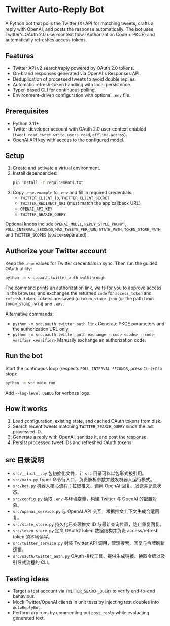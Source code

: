 # Twitter Auto-Reply Bot

A Python bot that polls the Twitter (X) API for matching tweets, crafts a reply with OpenAI, and posts the response automatically. The bot uses Twitter's OAuth 2.0 user-context flow (Authorization Code + PKCE) and automatically refreshes access tokens.

## Features
- Twitter API v2 search/reply powered by OAuth 2.0 tokens.
- On-brand responses generated via OpenAI's Responses API.
- Deduplication of processed tweets to avoid double replies.
- Automatic refresh-token handling with local persistence.
- Typer-based CLI for continuous polling.
- Environment-driven configuration with optional `.env` file.

## Prerequisites
- Python 3.11+
- Twitter developer account with OAuth 2.0 user-context enabled (`tweet.read`, `tweet.write`, `users.read`, `offline.access`).
- OpenAI API key with access to the configured model.

## Setup
1. Create and activate a virtual environment.
2. Install dependencies:
   ```bash
   pip install -r requirements.txt
   ```
3. Copy `.env.example` to `.env` and fill in required credentials:
   - `TWITTER_CLIENT_ID`, `TWITTER_CLIENT_SECRET`
   - `TWITTER_REDIRECT_URI` (must match the app callback URL)
   - `OPENAI_API_KEY`
   - `TWITTER_SEARCH_QUERY`

Optional knobs include `OPENAI_MODEL`, `REPLY_STYLE_PROMPT`, `POLL_INTERVAL_SECONDS`, `MAX_TWEETS_PER_RUN`, `STATE_PATH`, `TOKEN_STORE_PATH`, and `TWITTER_SCOPES` (space-separated).

## Authorize your Twitter account
Keep the `.env` values for Twitter credentials in sync. Then run the guided OAuth utility:

```bash
python -m src.oauth.twitter_auth walkthrough
```

The command prints an authorization link, waits for you to approve access in the browser, and exchanges the returned `code` for `access_token` and `refresh_token`. Tokens are saved to `token_state.json` (or the path from `TOKEN_STORE_PATH`) and `.env`.

Alternative commands:
- `python -m src.oauth.twitter_auth link`  Generate PKCE parameters and the authorization URL only.
- `python -m src.oauth.twitter_auth exchange --code <code> --code-verifier <verifier>`  Manually exchange an authorization code.

## Run the bot
Start the continuous loop (respects `POLL_INTERVAL_SECONDS`, press `Ctrl+C` to stop):
```bash
python -m src.main run
```

Add `--log-level DEBUG` for verbose logs.

## How it works
1. Load configuration, existing state, and cached OAuth tokens from disk.
2. Search recent tweets matching `TWITTER_SEARCH_QUERY` since the last processed ID.
3. Generate a reply with OpenAI, sanitize it, and post the response.
4. Persist processed tweet IDs and refreshed OAuth tokens.

## src 目录说明
- `src/__init__.py` 包初始化文件，让 `src` 目录可以以包形式被引用。
- `src/main.py` Typer 命令行入口，负责解析参数并触发机器人运行模式。
- `src/bot.py` 机器人核心流程：拉取推文、调用 OpenAI 回复、发送并记录状态。
- `src/config.py` 读取 `.env` 与环境变量，构建 Twitter 与 OpenAI 的配置对象。
- `src/openai_service.py` 与 OpenAI API 交互，根据推文上下文生成合适回复。
- `src/state_store.py` 持久化已处理推文 ID 与最新查询位置，防止重复回复。
- `src/token_store.py` 定义 OAuth2Token 数据结构并负责 access/refresh token 的本地读写。
- `src/twitter_service.py` 封装 Twitter API 调用，管理搜索、回复与令牌刷新逻辑。
- `src/oauth/twitter_auth.py` OAuth 授权工具，提供生成链接、换取令牌以及引导式流程的 CLI。

## Testing ideas
- Target a test account via `TWITTER_SEARCH_QUERY` to verify end-to-end behaviour.
- Mock Twitter/OpenAI clients in unit tests by injecting test doubles into `AutoReplyBot`.
- Perform dry runs by commenting out `post_reply` while evaluating generated text.
